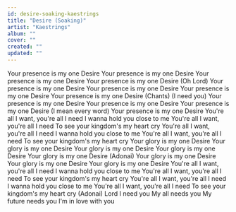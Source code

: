 ```yaml
---
id: desire-soaking-kaestrings
title: "Desire (Soaking)"
artist: "Kaestrings"
album: ""
cover: ""
created: ""
updated: ""
---
```


Your presence is my one Desire
Your presence is my one Desire
Your presence is my one Desire
Your presence is my one Desire
(Oh Lord)
Your presence is my one Desire
Your presence is my one Desire
Your presence is my one Desire
Your presence is my one Desire
(Chants)
(I need you)
Your presence is my one Desire
Your presence is my one Desire
Your presence is my one Desire
(I mean every word)
Your presence is my one Desire
You're all I want, you're all I need
I wanna hold you close to me
You're all I want, you're all I need
To see your kingdom's my heart cry
You're all I want, you're all I need
I wanna hold you close to me
You're all I want, you're all I need
To see your kingdom's my heart cry
Your glory is my one Desire
Your glory is my one Desire
Your glory is my one Desire
Your glory is my one Desire
Your glory is my one Desire (Adonai)
Your glory is my one Desire
Your glory is my one Desire
Your glory is my one Desire
You're all I want, you're all I need
I wanna hold you close to me
You're all I want, you're all I need
To see your kingdom's my heart cry
You're all I want, you're all I need
I wanna hold you close to me
You're all I want, you're all I need
To see your kingdom's my heart cry
(Adonai)
Lord I need you
My all needs you
My future needs you
I'm in love with you